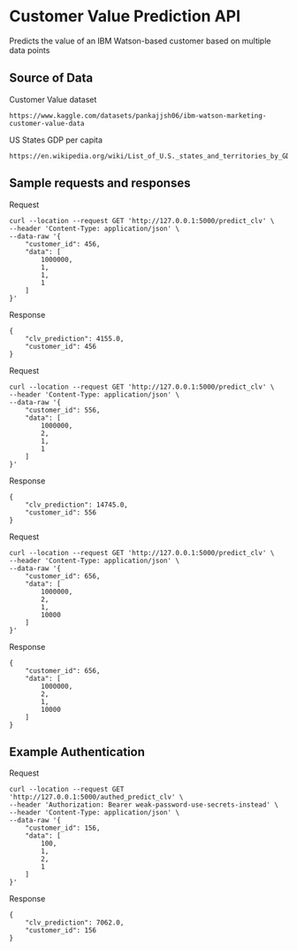 # Customer Value Prediction API

Predicts the value of an IBM Watson-based customer based on multiple data points

## Source of Data

Customer Value dataset
```
https://www.kaggle.com/datasets/pankajjsh06/ibm-watson-marketing-customer-value-data
```
US States GDP per capita
```
https://en.wikipedia.org/wiki/List_of_U.S._states_and_territories_by_GDP
```

## Sample requests and responses

Request
```
curl --location --request GET 'http://127.0.0.1:5000/predict_clv' \
--header 'Content-Type: application/json' \
--data-raw '{
    "customer_id": 456,
    "data": [
        1000000,
        1,
        1,
        1
    ]
}'
```
Response
```
{
    "clv_prediction": 4155.0,
    "customer_id": 456
}
```

Request
```
curl --location --request GET 'http://127.0.0.1:5000/predict_clv' \
--header 'Content-Type: application/json' \
--data-raw '{
    "customer_id": 556,
    "data": [
        1000000,
        2,
        1,
        1
    ]
}'
```
Response
```
{
    "clv_prediction": 14745.0,
    "customer_id": 556
}
```

Request
```
curl --location --request GET 'http://127.0.0.1:5000/predict_clv' \
--header 'Content-Type: application/json' \
--data-raw '{
    "customer_id": 656,
    "data": [
        1000000,
        2,
        1,
        10000
    ]
}'
```
Response
```
{
    "customer_id": 656,
    "data": [
        1000000,
        2,
        1,
        10000
    ]
}
```

## Example Authentication
Request
```
curl --location --request GET 'http://127.0.0.1:5000/authed_predict_clv' \
--header 'Authorization: Bearer weak-password-use-secrets-instead' \
--header 'Content-Type: application/json' \
--data-raw '{
    "customer_id": 156,
    "data": [
        100,
        1,
        2,
        1
    ]
}'
```
Response
```
{
    "clv_prediction": 7062.0,
    "customer_id": 156
}
```